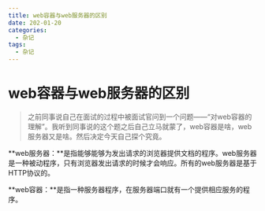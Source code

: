 ```yaml
---
title: web容器与web服务器的区别
date: 202-01-20
categories:
  - 杂记
tags:
  - 杂记
---
```


# web容器与web服务器的区别

> 之前同事说自己在面试的过程中被面试官问到一个问题——“对web容器的理解”。我听到同事说的这个题之后自己立马就蒙了，web容器是啥，web服务器又是啥。然后决定今天自己探个究竟。

**web服务器：**是指能够能够为发出请求的浏览器提供文档的程序。web服务器是一种被动程序，只有浏览器发出请求的时候才会响应。所有的web服务器是基于HTTP协议的。

**web容器：**是指一种服务器程序，在服务器端口就有一个提供相应服务的程序。

